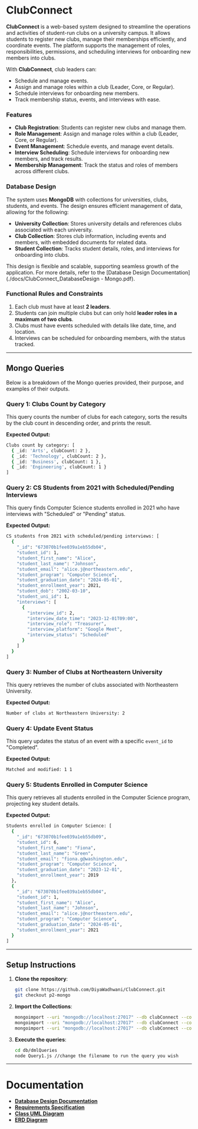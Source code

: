 # ClubConnect

**ClubConnect** is a web-based system designed to streamline the operations and activities of student-run clubs on a university campus. It allows students to register new clubs, manage their memberships efficiently, and coordinate events. The platform supports the management of roles, responsibilities, permissions, and scheduling interviews for onboarding new members into clubs.

With **ClubConnect**, club leaders can:

- Schedule and manage events.
- Assign and manage roles within a club (Leader, Core, or Regular).
- Schedule interviews for onboarding new members.
- Track membership status, events, and interviews with ease.

### Features

- **Club Registration**: Students can register new clubs and manage them.
- **Role Management**: Assign and manage roles within a club (Leader, Core, or Regular).
- **Event Management**: Schedule events, and manage event details.
- **Interview Scheduling**: Schedule interviews for onboarding new members, and track results.
- **Membership Management**: Track the status and roles of members across different clubs.

### Database Design

The system uses **MongoDB** with collections for universities, clubs, students, and events. The design ensures efficient management of data, allowing for the following:

- **University Collection**: Stores university details and references clubs associated with each university.
- **Club Collection**: Stores club information, including events and members, with embedded documents for related data.
- **Student Collection**: Tracks student details, roles, and interviews for onboarding into clubs.

This design is flexible and scalable, supporting seamless growth of the application. For more details, refer to the [Database Design Documentation](./docs/ClubConnect_DatabaseDesign - Mongo.pdf).

### Functional Rules and Constraints

1. Each club must have at least **2 leaders**.
2. Students can join multiple clubs but can only hold **leader roles in a maximum of two clubs**.
3. Clubs must have events scheduled with details like date, time, and location.
4. Interviews can be scheduled for onboarding members, with the status tracked.

---

## Mongo Queries

Below is a breakdown of the Mongo queries provided, their purpose, and examples of their outputs.

### Query 1: Clubs Count by Category

This query counts the number of clubs for each category, sorts the results by the club count in descending order, and prints the result.

**Expected Output:**

```bash
Clubs count by category: [
  { _id: 'Arts', clubCount: 2 },
  { _id: 'Technology', clubCount: 2 },
  { _id: 'Business', clubCount: 1 },
  { _id: 'Engineering', clubCount: 1 }
]
```

### Query 2: CS Students from 2021 with Scheduled/Pending Interviews

This query finds Computer Science students enrolled in 2021 who have interviews with "Scheduled" or "Pending" status.

**Expected Output:**

```bash
CS students from 2021 with scheduled/pending interviews: [
  {
    "_id": "673070b1fee039a1eb55db04",
    "student_id": 1,
    "student_first_name": "Alice",
    "student_last_name": "Johnson",
    "student_email": "alice.j@northeastern.edu",
    "student_program": "Computer Science",
    "student_graduation_date": "2024-05-01",
    "student_enrollment_year": 2021,
    "student_dob": "2002-03-10",
    "student_uni_id": 1,
    "interviews": [
      {
        "interview_id": 2,
        "interview_date_time": "2023-12-01T09:00",
        "interview_role": "Treasurer",
        "interview_platform": "Google Meet",
        "interview_status": "Scheduled"
      }
    ]
  }
]
```

### Query 3: Number of Clubs at Northeastern University

This query retrieves the number of clubs associated with Northeastern University.

**Expected Output:**

```bash
Number of clubs at Northeastern University: 2
```

### Query 4: Update Event Status

This query updates the status of an event with a specific `event_id` to "Completed".

**Expected Output:**

```bash
Matched and modified: 1 1
```

### Query 5: Students Enrolled in Computer Science

This query retrieves all students enrolled in the Computer Science program, projecting key student details.

**Expected Output:**

```bash
Students enrolled in Computer Science: [
  {
    "_id": "673070b1fee039a1eb55db09",
    "student_id": 6,
    "student_first_name": "Fiona",
    "student_last_name": "Green",
    "student_email": "fiona.g@washington.edu",
    "student_program": "Computer Science",
    "student_graduation_date": "2023-12-01",
    "student_enrollment_year": 2019
  },
  {
    "_id": "673070b1fee039a1eb55db04",
    "student_id": 1,
    "student_first_name": "Alice",
    "student_last_name": "Johnson",
    "student_email": "alice.j@northeastern.edu",
    "student_program": "Computer Science",
    "student_graduation_date": "2024-05-01",
    "student_enrollment_year": 2021
  }
]
```

---

## Setup Instructions

1. **Clone the repository**:

   ```bash
   git clone https://github.com/DiyaWadhwani/ClubConnect.git
   git checkout p2-mongo
   ```

2. **Import the Collections**:

   ```bash
   mongoimport --uri "mongodb://localhost:27017" --db clubConnect --collection club --file db/initialization/clubConnect.club.json --jsonArray
   mongoimport --uri "mongodb://localhost:27017" --db clubConnect --collection university --file db/initialization/clubConnect.university.json --jsonArray
   mongoimport --uri "mongodb://localhost:27017" --db clubConnect --collection student --file db/initialization/clubConnect.student.json --jsonArray
   ```

3. **Execute the queries**:
   ```bash
   cd db/dmlQueries
   node Query1.js //change the filename to run the query you wish
   ```

---

# Documentation

- **[Database Design Documentation](./docs/ClubConnect_DatabaseDesign-Mongo.pdf)**
- **[Requirements Specification](./docs/ClubConnect_Requirements.pdf)**
- **[Class UML Diagram](./diagrams/ClubConnect_UML.png)**
- **[ERD Diagram](./diagrams/ClubConnect_ERD.png)**
